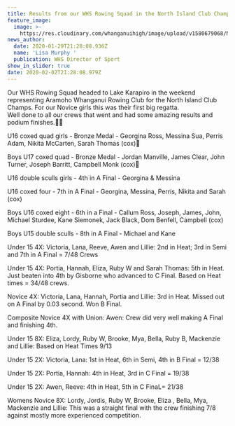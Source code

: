 ```yaml
---
title: Results from our WHS Rowing Squad in the North Island Club Champs
feature_image:
  image: >-
    https://res.cloudinary.com/whanganuihigh/image/upload/v1580679068/News/Photo_MUL_was_given_for_sports_facebook.jpg
news_author:
  date: 2020-01-29T21:28:08.936Z
  name: 'Lisa Murphy '
  publication: WHS Director of Sport
show_in_slider: true
date: 2020-02-02T21:28:08.979Z
---
```

Our WHS Rowing Squad headed to Lake Karapiro in the weekend representing Aramoho Whanganui Rowing Club for the North Island Club Champs. For our Novice girls this was their first big regatta.\
Well done to all our crews that went and had some amazing results and podium finishes.💚💛

U16 coxed quad girls - Bronze Medal - Georgina Ross, Messina Sua, Perris Adam, Nikita McCarten, Sarah Thomas (cox)🥉

Boys U17 coxed quad - Bronze Medal - Jordan Manville, James Clear, John Turner, Joseph Barritt, Campbell Monk (cox)🥉

U16 double sculls girls - 4th in A Final - Georgina & Messina

U16 coxed four - 7th in A Final - Georgina, Messina, Perris, Nikita and Sarah (cox)

Boys U16 coxed eight - 6th in a Final - Callum Ross, Joseph, James, John, Michael Sturdee, Kane Siemonek, Jack Black, Dom Benfell, Campbell (cox)

Boys U15 double sculls - 8th in A Final - Michael and Kane

Under 15 4X: Victoria, Lana, Reeve, Awen and Lillie: 2nd in Heat; 3rd in Semi and 7th in A Final = 7/48 Crews

Under 15 4X: Portia, Hannah, Eliza, Ruby W and Sarah Thomas: 5th in Heat. Just beaten into 4th by Gisborne who advanced to C Final. Based on Heat times = 34/48 crews.

Novice 4X: Victoria, Lana, Hannah, Portia and Lillie: 3rd in Heat. Missed out on A Final by 0.03 second. Won B Final.

Composite Novice 4X with Union: Awen: Crew did very well making A Final and finishing 4th.

Under 15 8X: Eliza, Lordy, Ruby W, Brooke, Mya, Bella, Ruby B, Mackenzie and Lillie: Based on Heat Times 9/13

Under 15 2X: Victoria, Lana: 1st in Heat, 6th in Semi, 4th in B Final = 12/38

Under 15 2X: Portia, Hannah: 4th in Heat, 3rd in C Final = 19/38

Under 15 2X: Awen, Reeve: 4th in Heat, 5th in C FinaL= 21/38

Womens Novice 8X: Lordy, Jordis, Ruby W, Brooke, Eliza , Bella, Mya, Mackenzie and Lillie: This was a straight final with the crew finishing 7/8 against mostly more experienced competition.
